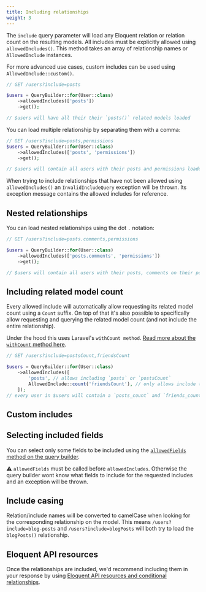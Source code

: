 ```yaml
---
title: Including relationships
weight: 3
---
```


The `include` query parameter will load any Eloquent relation or relation count on the resulting models.
All includes must be explicitly allowed using `allowedIncludes()`. This method takes an array of relationship names or `AllowedInclude` instances.

For more advanced use cases, custom includes can be used using `AllowedInclude::custom()`.

```php
// GET /users?include=posts

$users = QueryBuilder::for(User::class)
    ->allowedIncludes(['posts'])
    ->get();

// $users will have all their their `posts()` related models loaded
```

You can load multiple relationship by separating them with a comma:

```php
// GET /users?include=posts,permissions
$users = QueryBuilder::for(User::class)
    ->allowedIncludes(['posts', 'permissions'])
    ->get();

// $users will contain all users with their posts and permissions loaded
```

When trying to include relationships that have not been allowed using `allowedIncludes()` an `InvalidIncludeQuery` exception will be thrown. Its exception message contains the allowed includes for reference.

## Nested relationships

You can load nested relationships using the dot `.` notation:

```php
// GET /users?include=posts.comments,permissions

$users = QueryBuilder::for(User::class)
    ->allowedIncludes(['posts.comments', 'permissions'])
    ->get();

// $users will contain all users with their posts, comments on their posts and permissions loaded
```

## Including related model count

Every allowed include will automatically allow requesting its related model count using a `Count` suffix. On top of that it's also possible to specifically allow requesting and querying the related model count (and not include the entire relationship).

Under the hood this uses Laravel's `withCount method`. [Read more about the `withCount` method here](https://laravel.com/docs/master/eloquent-relationships#counting-related-models).

```php
// GET /users?include=postsCount,friendsCount

$users = QueryBuilder::for(User::class)
    ->allowedIncludes([
        'posts', // allows including `posts` or `postsCount`
        AllowedInclude::count('friendsCount'), // only allows include the number of `friends()` related models
    ]); 
// every user in $users will contain a `posts_count` and `friends_count` property
```

## Custom includes



## Selecting included fields

You can select only some fields to be included using the [`allowedFields` method on the query builder](https://docs.spatie.be/laravel-query-builder/v2/features/selecting-fields/).

⚠️ `allowedFields` must be called before `allowedIncludes`. Otherwise the query builder wont know what fields to include for the requested includes and an exception will be thrown.


## Include casing

Relation/include names will be converted to camelCase when looking for the corresponding relationship on the model. This means `/users?include=blog-posts` and `/users?include=blogPosts` will both try to load the `blogPosts()` relationship.

## Eloquent API resources

Once the relationships are included, we'd recommend including them in your response by using [Eloquent API resources and conditional relationships](https://laravel.com/docs/5.5/eloquent-resources#conditional-relationships).
